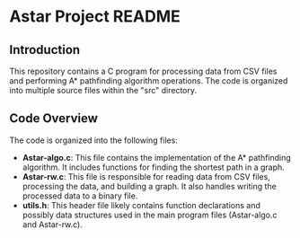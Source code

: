 # Astar Project README

## Introduction

This repository contains a C program for processing data from CSV files and performing A* pathfinding algorithm operations. The code is organized into multiple source files within the "src" directory.

## Code Overview

The code is organized into the following files:

- **Astar-algo.c**: This file contains the implementation of the A* pathfinding algorithm. It includes functions for finding the shortest path in a graph.
- **Astar-rw.c**: This file is responsible for reading data from CSV files, processing the data, and building a graph. It also handles writing the processed data to a binary file.
- **utils.h**: This header file likely contains function declarations and possibly data structures used in the main program files (Astar-algo.c and Astar-rw.c).

